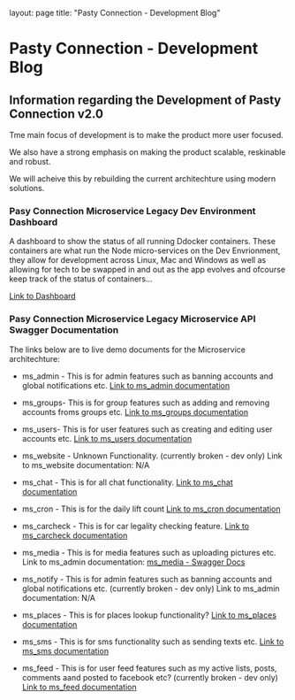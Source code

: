 layout: page
title: "Pasty Connection - Development Blog"

# Pasty Connection - Development Blog

## Information regarding the Development of Pasty Connection v2.0

Tme main focus of development is to make the product more user focused.

We also have a strong emphasis on making the product scalable, reskinable and robust.

We will acheive this by rebuilding the current architechture using modern solutions.

### Pasy Connection Microservice Legacy Dev Environment Dashboard

A dashboard to show the status of all running Ddocker containers. These containers are what run the Node micro-services on the Dev Envrionment, they allow for development across Linux, Mac and Windows as well as allowing for tech to be swapped in and out as the app evolves and ofcourse keep track of the status of containers...

[Link to Dashboard](http://159.65.27.95:5050)

### Pasy Connection Microservice Legacy Microservice API Swagger Documentation

The links below are to live demo documents for the Microservice architechture:

- ms_admin - This is for admin features such as banning accounts and global notifications etc.
    [Link to ms_admin documentation](http://159.65.27.95/ms_admin/api-docs/)

- ms_groups- This is for group features such as adding and removing accounts froms groups etc.
    [Link to ms_groups documentation](http://159.65.27.95/ms_groups/api-docs/)

- ms_users- This is for user features such as creating and editing user accounts etc.
    [Link to ms_users documentation](http://159.65.27.95/ms_users/api-docs/)

- ms_website - Unknown Functionality. (currently broken - dev only)
    Link to ms_website documentation: N/A

- ms_chat - This is for all chat functionality. 
    [Link to ms_chat documentation](http://159.65.27.95/ms_chat/api-docs/)

- ms_cron - This is for the daily lift count
    [Link to ms_cron documentation](http://159.65.27.95/ms_cron/api-docs/)

- ms_carcheck - This is for car legality checking feature.
    [Link to ms_carcheck documentation](http://159.65.27.95/ms_carcheck/api-docs/)

- ms_media - This is for media features such as uploading pictures etc.
    Link to ms_admin documentation:  [ms_media - Swagger Docs](http://159.65.27.95/ms_media/api-docs/)

- ms_notify - This is for admin features such as banning accounts and global notifications etc. (currently broken - dev only)
    Link to ms_admin documentation: N/A

- ms_places - This is for places lookup functionality? 
    [Link to ms_places documentation](http://159.65.27.95/ms_places/api-docs/)

- ms_sms - This is for sms functionality such as sending texts etc.
    [Link to ms_sms documentation](http://159.65.27.95/ms_sms/api-docs/)

- ms_feed - This is for user feed features such as my active lists, posts, comments aand posted to facebook etc? (currently broken - dev only)
    [Link to ms_feed documentation](http://159.65.27.95/ms_feed/api-docs/)
